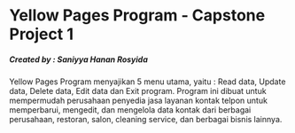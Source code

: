 # Yellow Pages Program - Capstone Project 1
##### Created by : Saniyya Hanan Rosyida

Yellow Pages Program menyajikan 5 menu utama, yaitu : Read data, Update data, Delete data, Edit data dan Exit program. Program ini dibuat untuk mempermudah perusahaan penyedia jasa layanan kontak telpon untuk memperbarui, mengedit, dan mengelola data kontak dari berbagai perusahaan, restoran, salon, cleaning service, dan berbagai bisnis lainnya.
